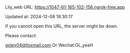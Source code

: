 Lily_web URL: https://1047-61-165-102-156.ngrok-free.app

Updated at: 2024-12-08 19:30:17

If you cannot open this URL, the server might be down.

Please contact: 

goley04@foxmail.com Or Wechat:GL_yeaH